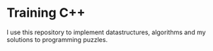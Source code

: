 Training C++
============

I use this repository to implement datastructures, algorithms and my solutions
to programming puzzles.
